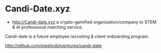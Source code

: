 # Candi-Date.xyz

* http://Candi-date.xyz a crypto-gamified organization/company to STEM & AI professional matching service. 

Candi-date is a future employee recruiting & client onboarding program.

http://github.com/elasticdotventures/candi-date